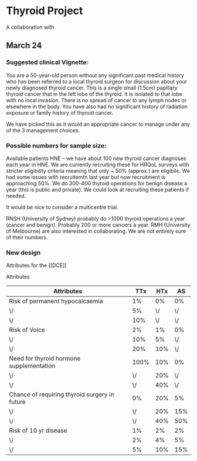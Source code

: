 # Thyroid Project

A collaboration with 
## March 24

### Suggested clinical Vignette:

You are a 50-year-old person without any significant past medical
history who has been referred to a local thyroid surgeon for discussion
about your newly diagnosed thyroid cancer. This is a single small
(1.5cm) papillary thyroid cancer that in the left lobe of the thyroid.
It is isolated to that lobe with no local invasion. There is no spread
of cancer to any lymph nodes or elsewhere in the body. You have also had
no significant history of radiation exposure or family history of
thyroid cancer.

We have picked this as it would an appropriate cancer to manage under
any of the 3 management choices.

### Possible numbers for sample size:

Available patients HNE – we have about 100 new thyroid cancer diagnoses
each year in HNE. We are currently recruiting these for HRQoL surveys
with stricter eligibility criteria meaning that only \~ 50% (approx.)
are eligibile. We had some issues with recruitemtn last year but now
recruitment is approaching 50%. We do 300-400 thyroid operations for
benign disease a year (this is public and private). We could look at
recruiting these patients if needed.

It would be nice to consider a multicentre trial.

RNSH (University of Sydney) probably do \>1000 thyroid operations a year
(cancer and benign). Probably 200 or more cancers a year. RMH
(University of Melbourne) are also interested in collaborating. We are
not entirely sure of their numbers.

### New design

Attributes for the [[DCE]]

Attributes

| Attributes                                    | TTx  | HTx | AS  |
| --------------------------------------------- | ---- | --- | --- |
| Risk of permanent hypocalcaemia               | 1%   | 0%  | 0%  |
| \\/                                           | 5%   | \\/ | \\/ |
| \\/                                           | 10%  | \\/ | \\/ |
| Risk of Voice                                 | 2%   | 1%  | 0%  |
| \\/                                           | 10%  | 5%  | \\/ |
| \\/                                           | 20%  | 10% | \\/ |
| Need for thyroid hormone supplementation      | 100% | 10% | 0%  |
| \\/                                           | \\/  | 20% | \\/ |
| \\/                                           | \\/  | 40% | \\/ |
| Chance of requiring thyroid surgery in future | 0%   | 20% | 5%  |
| \\/                                           | \\/  | 20% | 15% |
| \\/                                           | \\/  | 40% | 50% |
| Risk of 10 yr disease                         | 1%   | 2%  | 2%  |
| \\/                                           | 2%   | 4%  | 5%  |
| \\/                                           | 5%   | 10% | 15% |
